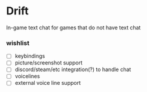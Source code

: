 # Drift
In-game text chat for games that do not have text chat

### wishlist


- [ ] keybindings
- [ ] picture/screenshot support
- [ ] discord/steam/etc integration(?) to handle chat
- [ ] voicelines
- [ ] external voice line support